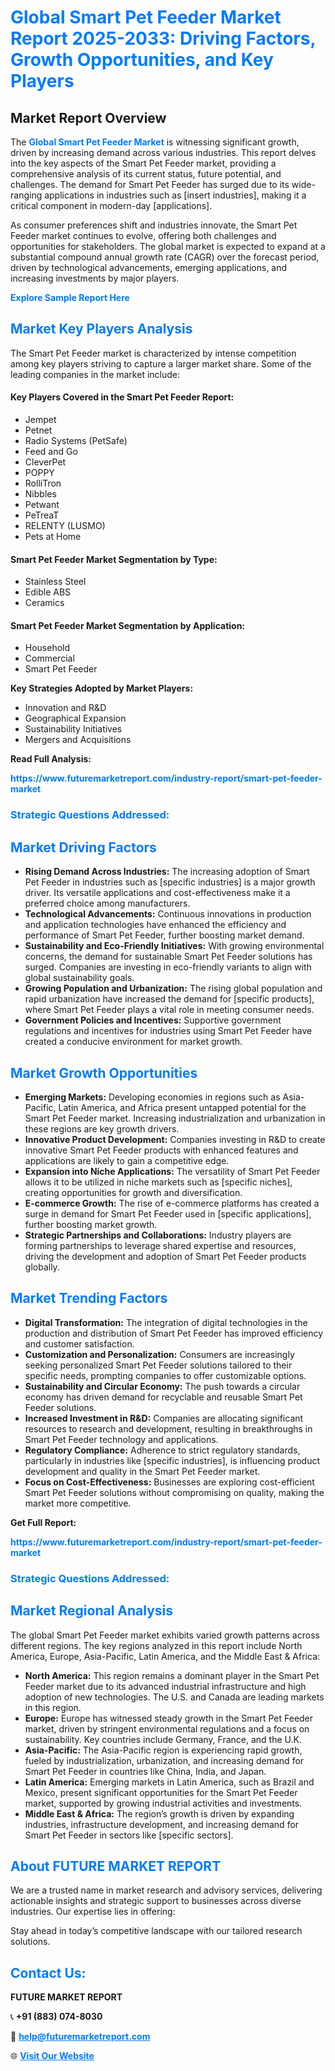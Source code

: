 <h1 style="color: #007BFF;">Global Smart Pet Feeder Market Report 2025-2033: Driving Factors, Growth Opportunities, and Key Players</h1>

<section id="overview">
<h2>Market Report Overview</h2>
<p>The <a href="https://www.futuremarketreport.com/industry-report/smart-pet-feeder-market" style="color: #007BFF; text-decoration: none;"><strong>Global Smart Pet Feeder Market</strong></a> is witnessing significant growth, driven by increasing demand across various industries. This report delves into the key aspects of the Smart Pet Feeder market, providing a comprehensive analysis of its current status, future potential, and challenges. The demand for Smart Pet Feeder has surged due to its wide-ranging applications in industries such as [insert industries], making it a critical component in modern-day [applications].</p>
<p>As consumer preferences shift and industries innovate, the Smart Pet Feeder market continues to evolve, offering both challenges and opportunities for stakeholders. The global market is expected to expand at a substantial compound annual growth rate (CAGR) over the forecast period, driven by technological advancements, emerging applications, and increasing investments by major players.</p>
</section>

<section id="overview">
<p><a href="https://www.futuremarketreport.com/request-sample/reportId=120935" style="color: #007BFF; text-decoration: none;"><strong>Explore Sample Report Here</strong></a></p>
</section>

<section id="key-players">
<h2 style="color: #007BFF;">Market Key Players Analysis</h2>
<p>The Smart Pet Feeder market is characterized by intense competition among key players striving to capture a larger market share. Some of the leading companies in the market include:</p>
<h4>Key Players Covered in the Smart Pet Feeder Report:</h4>
<ul><li>Jempet</li><li>Petnet</li><li>Radio Systems (PetSafe)</li><li>Feed and Go</li><li>CleverPet</li><li>POPPY</li><li>RolliTron</li><li>Nibbles</li><li>Petwant</li><li>PeTreaT</li><li>RELENTY (LUSMO)</li><li>Pets at Home</li></ul>
<h4>Smart Pet Feeder Market Segmentation by Type:</h4>
<ul><li>Stainless Steel</li><li>Edible ABS</li><li>Ceramics</li></ul>

<h4>Smart Pet Feeder Market Segmentation by Application:</h4>
<ul><li>Household</li><li>Commercial</li><li>Smart Pet Feeder</li></ul>
<p><strong>Key Strategies Adopted by Market Players:</strong></p>
<ul>
<li>Innovation and R&D</li>
<li>Geographical Expansion</li>
<li>Sustainability Initiatives</li>
<li>Mergers and Acquisitions</li>
</ul>
</section>

<section>
<p><strong>Read Full Analysis: </strong></p><a href="https://www.futuremarketreport.com/industry-report/smart-pet-feeder-market" style="color: #007BFF; text-decoration: none;"><strong>https://www.futuremarketreport.com/industry-report/smart-pet-feeder-market</strong></a>
<h3 style="color: #007BFF;">Strategic Questions Addressed:</h3>
</section>

<section id="driving-factors">
<h2 style="color: #007BFF;">Market Driving Factors</h2>
<ul>
<li><strong>Rising Demand Across Industries:</strong> The increasing adoption of Smart Pet Feeder in industries such as [specific industries] is a major growth driver. Its versatile applications and cost-effectiveness make it a preferred choice among manufacturers.</li>
<li><strong>Technological Advancements:</strong> Continuous innovations in production and application technologies have enhanced the efficiency and performance of Smart Pet Feeder, further boosting market demand.</li>
<li><strong>Sustainability and Eco-Friendly Initiatives:</strong> With growing environmental concerns, the demand for sustainable Smart Pet Feeder solutions has surged. Companies are investing in eco-friendly variants to align with global sustainability goals.</li>
<li><strong>Growing Population and Urbanization:</strong> The rising global population and rapid urbanization have increased the demand for [specific products], where Smart Pet Feeder plays a vital role in meeting consumer needs.</li>
<li><strong>Government Policies and Incentives:</strong> Supportive government regulations and incentives for industries using Smart Pet Feeder have created a conducive environment for market growth.</li>
</ul>
</section>

<section id="growth-opportunities">
<h2 style="color: #007BFF;">Market Growth Opportunities</h2>
<ul>
<li><strong>Emerging Markets:</strong> Developing economies in regions such as Asia-Pacific, Latin America, and Africa present untapped potential for the Smart Pet Feeder market. Increasing industrialization and urbanization in these regions are key growth drivers.</li>
<li><strong>Innovative Product Development:</strong> Companies investing in R&D to create innovative Smart Pet Feeder products with enhanced features and applications are likely to gain a competitive edge.</li>
<li><strong>Expansion into Niche Applications:</strong> The versatility of Smart Pet Feeder allows it to be utilized in niche markets such as [specific niches], creating opportunities for growth and diversification.</li>
<li><strong>E-commerce Growth:</strong> The rise of e-commerce platforms has created a surge in demand for Smart Pet Feeder used in [specific applications], further boosting market growth.</li>
<li><strong>Strategic Partnerships and Collaborations:</strong> Industry players are forming partnerships to leverage shared expertise and resources, driving the development and adoption of Smart Pet Feeder products globally.</li>
</ul>
</section>

<section id="trending-factors">
<h2 style="color: #007BFF;">Market Trending Factors</h2>
<ul>
<li><strong>Digital Transformation:</strong> The integration of digital technologies in the production and distribution of Smart Pet Feeder has improved efficiency and customer satisfaction.</li>
<li><strong>Customization and Personalization:</strong> Consumers are increasingly seeking personalized Smart Pet Feeder solutions tailored to their specific needs, prompting companies to offer customizable options.</li>
<li><strong>Sustainability and Circular Economy:</strong> The push towards a circular economy has driven demand for recyclable and reusable Smart Pet Feeder solutions.</li>
<li><strong>Increased Investment in R&D:</strong> Companies are allocating significant resources to research and development, resulting in breakthroughs in Smart Pet Feeder technology and applications.</li>
<li><strong>Regulatory Compliance:</strong> Adherence to strict regulatory standards, particularly in industries like [specific industries], is influencing product development and quality in the Smart Pet Feeder market.</li>
<li><strong>Focus on Cost-Effectiveness:</strong> Businesses are exploring cost-efficient Smart Pet Feeder solutions without compromising on quality, making the market more competitive.</li>
</ul>
</section>

<section>
<p><strong>Get Full Report: </strong></p><a href="https://www.futuremarketreport.com/industry-report/smart-pet-feeder-market" style="color: #007BFF; text-decoration: none;"><strong>https://www.futuremarketreport.com/industry-report/smart-pet-feeder-market</strong></a>
<h3 style="color: #007BFF;">Strategic Questions Addressed:</h3>
</section>


<section id="regional-analysis">
<h2 style="color: #007BFF;">Market Regional Analysis</h2>
<p>The global Smart Pet Feeder market exhibits varied growth patterns across different regions. The key regions analyzed in this report include North America, Europe, Asia-Pacific, Latin America, and the Middle East & Africa:</p>
<ul>
<li><strong>North America:</strong> This region remains a dominant player in the Smart Pet Feeder market due to its advanced industrial infrastructure and high adoption of new technologies. The U.S. and Canada are leading markets in this region.</li>
<li><strong>Europe:</strong> Europe has witnessed steady growth in the Smart Pet Feeder market, driven by stringent environmental regulations and a focus on sustainability. Key countries include Germany, France, and the U.K.</li>
<li><strong>Asia-Pacific:</strong> The Asia-Pacific region is experiencing rapid growth, fueled by industrialization, urbanization, and increasing demand for Smart Pet Feeder in countries like China, India, and Japan.</li>
<li><strong>Latin America:</strong> Emerging markets in Latin America, such as Brazil and Mexico, present significant opportunities for the Smart Pet Feeder market, supported by growing industrial activities and investments.</li>
<li><strong>Middle East & Africa:</strong> The region’s growth is driven by expanding industries, infrastructure development, and increasing demand for Smart Pet Feeder in sectors like [specific sectors].</li>
</ul>
</section>

<footer>
<h2 style="color: #007BFF;">About FUTURE MARKET REPORT</h2>
<p>We are a trusted name in market research and advisory services, delivering actionable insights and strategic support to businesses across diverse industries. Our expertise lies in offering:</p>

<p>Stay ahead in today’s competitive landscape with our tailored research solutions.</p>

<h2 style="color: #007BFF;">Contact Us:</h2>
<p><strong>FUTURE MARKET REPORT</strong></p>
<p>📞 <strong>+91 (883) 074-8030</strong></p>
<p>📧 <strong><a href="mailto:help@futuremarketreport.com" style="color: #007BFF;">help@futuremarketreport.com</a></strong></p>
<p>🌐 <strong><a href="https://www.futuremarketreport.com/" style="color: #007BFF;">Visit Our Website</a></strong></p>
</footer>